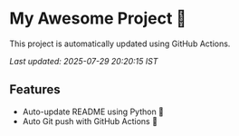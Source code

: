 # My Awesome Project 🚀

This project is automatically updated using GitHub Actions.

_Last updated: 2025-07-29 20:20:15 IST_

## Features
- Auto-update README using Python 🐍
- Auto Git push with GitHub Actions 🤖
